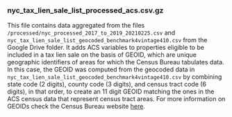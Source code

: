 

### nyc_tax_lien_sale_list_processed_acs.csv.gz
This file contains data aggregated from the files `/processed/nyc_processed_2017_to_2019_20210225.csv` and `nyc_tax_lien_sale_list_geocoded_benchmark4vintage410.csv` from the Google Drive folder. It adds ACS variables to properties eligible to be included in a tax lien sale on the basis of GEOID, which are unique geographic identifiers of areas for which the Census Bureau tabulates data. In this case, the GEOID was computed from the geocoded data in `nyc_tax_lien_sale_list_geocoded_benchmark4vintage410.csv` by combining state code (2 digits), county code (3 digits), and census tract code (6 digits), in that order, to create an 11 digit GEOID matching the ones in the ACS census data that represent census tract areas. For more information on GEOIDs check the Census Bureau website [here](https://www.census.gov/programs-surveys/geography/guidance/geo-identifiers.html).
